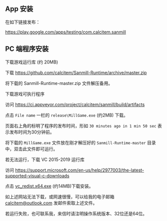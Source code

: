## App 安装

在如下链接发布：

https://play.google.com/apps/testing/com.calcitem.sanmill

## PC 端程序安装

下载游戏运行库 (约 20MB)

下载 https://github.com/calcitem/Sanmill-Runtime/archive/master.zip

将下载的 Sanmill-Runtime-master.zip 文件解压备用。

下载游戏可执行程序

访问 https://ci.appveyor.com/project/calcitem/sanmill/build/artifacts

点击 `File name` 一栏的 `release\MillGame.exe`  (约2MB) 下载。

页面右上角的标明了程序的发布时间，形如  `30 minutes ago in 1 min 50 sec` 表示发布时间为30分钟前。   

将下载的 `MillGame.exe` 文件放在刚才解压好的 `Sanmill-Runtime-master` 目录中，双击此文件即可运行。           

若无法运行，下载 VC 2015-2019 运行库 

访问 https://support.microsoft.com/en-us/help/2977003/the-latest-supported-visual-c-downloads

点击  [vc_redist.x64.exe](https://aka.ms/vs/16/release/vc_redist.x64.exe)  (约14MB)下载安装。

如上述网站无法下载，或网速很慢，可以给我的电子邮箱 calcitem@outlook.com 发邮件索取上述文件。

若运行失败，也可联系我，来信时请注明操作系统版本、32位还是64位。